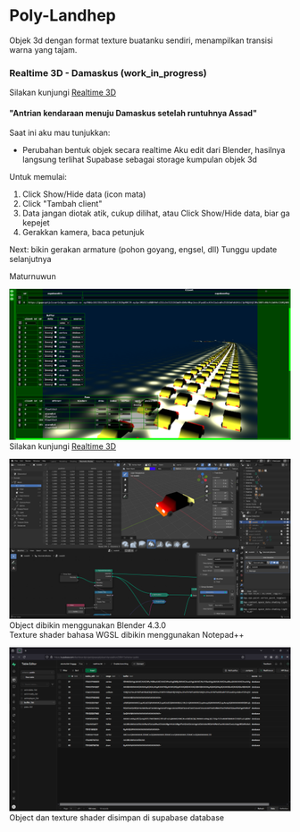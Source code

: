 # Poly-Landhep  
  
Objek 3d dengan format texture buatanku sendiri, menampilkan transisi warna yang tajam.
  
### Realtime 3D - Damaskus (work_in_progress)
Silakan kunjungi [Realtime 3D](https://angkasamuhammad.github.io/Poly-Landhep/Poly%20Landhep/v3/projects/realtime3d/realtime3d.html)  
  
#### "Antrian kendaraan menuju Damaskus setelah runtuhnya Assad"

Saat ini aku mau tunjukkan:
- Perubahan bentuk objek secara realtime
	Aku edit dari Blender, hasilnya langsung terlihat
	Supabase sebagai storage kumpulan objek 3d

Untuk memulai:
1. Click Show/Hide data (icon mata)
2. Click "Tambah client"
3. Data jangan diotak atik, cukup dilihat, atau Click Show/Hide data, biar ga kepejet
4. Gerakkan kamera, baca petunjuk

Next: bikin gerakan armature (pohon goyang, engsel, dll)
Tunggu update selanjutnya

Maturnuwun
  
![tampilan gambar](image/utama.png)  
Silakan kunjungi [Realtime 3D](https://angkasamuhammad.github.io/Poly-Landhep/Poly%20Landhep/v3/projects/realtime3d/realtime3d.html)  
  
![tampilan gambar](image/blender.png)  
Object dibikin menggunakan Blender 4.3.0  
Texture shader bahasa WGSL dibikin menggunakan Notepad++  
  
![tampilan gambar](image/supabase.png)  
Object dan texture shader disimpan di supabase database  
